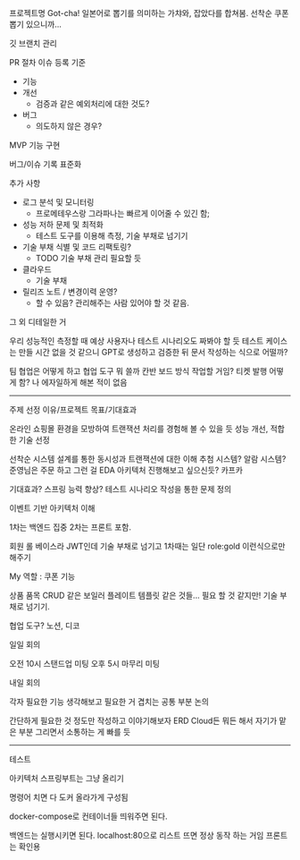 프로젝트명
Got-cha!
일본어로 뽑기를 의미하는 가챠와, 잡았다를 합쳐봄.
선착순 쿠폰 뽑기 있으니까...

깃 브랜치 관리

PR 절차
이슈 등록 기준
- 기능
- 개선
	- 검증과 같은 예외처리에 대한 것도?
- 버그
	- 의도하지 않은 경우?

MVP 기능 구현

버그/이슈 기록 표준화

추가 사항
- 로그 분석 및 모니터링
	- 프로메테우스랑 그라파나는 빠르게 이어줄 수 있긴 함;
- 성능 저하 문제 및 최적화
	- 테스트 도구를 이용해 측정, 기술 부채로 넘기기
- 기술 부채 식별 및 코드 리팩토링?
	- TODO 기술 부채 관리 필요할 듯
- 클라우드
	- 기술 부채
- 릴리즈 노트 / 변경이력 운영?
	- 할 수 있음? 관리해주는 사람 있어야 할 것 같음.


그 외 디테일한 거

우리 성능적인 측정할 때 예상 사용자나 테스트 시나리오도 짜봐야 할 듯
테스트 케이스는 만들 시간 없을 것 같으니 GPT로 생성하고 검증한 뒤 문서 작성하는 식으로 어떨까?


팀 협업은 어떻게 하고 협업 도구 뭐 쓸까
칸반 보드 방식 작업할 거임?
티켓 발행 어떻게 함? 나 에자일하게 해본 적이 없음


---


주제 선정 이유/프로젝트 목표/기대효과

온라인 쇼핑몰 환경을 모방하여 트랜잭션 처리를 경험해 볼 수 있을 듯
성능 개선, 적합한 기술 선정



선착순 시스템 설계를 통한 동시성과 트랜잭션에 대한 이해
추첨 시스템?
알람 시스템?
준영님은 주문 하고 그런 걸 EDA 아키텍처 진행해보고 싶으신듯? 카프카

기대효과?
스프링 능력 향상?
테스트 시나리오 작성을 통한 문제 정의

이벤트 기반 아키텍처 이해

1차는 백엔드 집중
2차는 프론트 포함.


회원 롤 베이스라 JWT인데 기술 부채로 넘기고 1차때는 일단 role:gold 이런식으로만 해주기


My 역할 : 쿠폰 기능

상품 품목 CRUD 같은 보일러 플레이트 템플릿 같은 것들... 필요 할 것 같지만! 기술 부채로 넘기기.


협업 도구?
노션, 디코


일일 회의

오전 10시 스탠드업 미팅
오후 5시 마무리 미팅


내일 회의

각자 필요한 기능 생각해보고 필요한 거
겹치는 공통 부분 논의

간단하게 필요한 것 정도만 작성하고 이야기해보자
ERD Cloud든 뭐든 해서 자기가 맡은 부분 그리면서 소통하는 게 빠를 듯


---

테스트

아키텍처
스프링부트는 그냥 올리기

명령어 치면 다 도커 올라가게 구성됨

docker-compose로 컨테이너들 띄워주면 된다.

백엔드는 실행시키면 된다.
localhost:80으로 리스트 뜨면 정상 동작 하는 거임
프론트는 확인용

